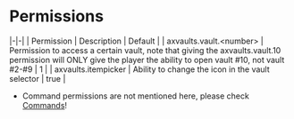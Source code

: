 # Permissions

|-|-|
| Permission | Description | Default |
| axvaults.vault.\<number> | Permission to access a certain vault, note that giving the axvaults.vault.10 permission will ONLY give the player the ability to open vault #10, not vault #2-#9 | 1 |
| axvaults.itempicker | Ability to change the icon in the vault selector | true |

* Command permissions are not mentioned here, please check [Commands](AxVaults-Commands.md)!